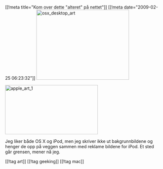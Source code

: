[[!meta  title="Kom over dette &quot;alteret&quot; på nettet"]]
[[!meta  date="2009-02-25 06:23:32"]]
<img src="http://pjatt.net/images/2009/02/osx_desktop_art-300x226.jpg" alt="osx_desktop_art" title="osx_desktop_art" width="300" height="226" class="aligncenter size-medium wp-image-764"  />

<img src="http://pjatt.net/images/2009/02/apple_art_1-300x159.jpg" alt="apple_art_1" title="apple_art_1" width="300" height="159" class="aligncenter size-medium wp-image-763"  />

Jeg liker både OS X og iPod, men jeg skriver ikke ut bakgrunnbildene og henger de opp på veggen sammen med reklame bildene for iPod. Et sted går grensen, mener nå jeg.

[[!tag  art]]
[[!tag  geeking]]
[[!tag  mac]]